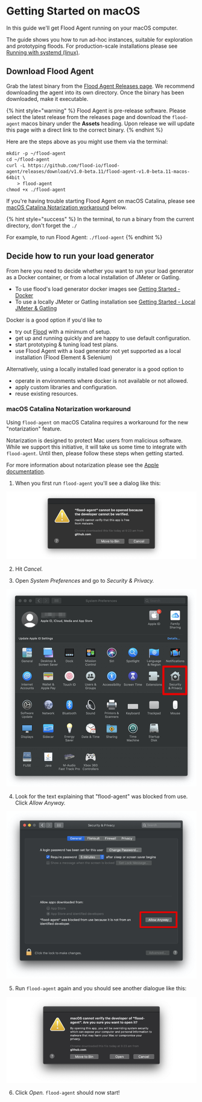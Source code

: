 # Getting Started on macOS

In this guide we'll get Flood Agent running on your macOS computer.

The guide shows you how to run ad-hoc instances, suitable for exploration and prototyping floods. For production-scale installations please see [Running with systemd \(linux\)](deployment/running-with-systemd-linux.md).

## Download Flood Agent

Grab the latest binary from the [Flood Agent Releases page](https://github.com/flood-io/flood-agent/releases/latest). We recommend downloading the agent into its own directory. Once the binary has been downloaded, make it executable.

{% hint style="warning" %}
Flood Agent is pre-release software. Please select the latest release from the releases page and download the `flood-agent` macos binary under the **Assets** heading. Upon release we will update this page with a direct link to the correct binary.
{% endhint %}

Here are the steps above as you might use them via the terminal:

```text
mkdir -p ~/flood-agent
cd ~/flood-agent
curl -L https://github.com/flood-io/flood-agent/releases/download/v1.0-beta.11/flood-agent-v1.0-beta.11-macos-64bit \
    > flood-agent
chmod +x ./flood-agent
```

If you're having trouble starting Flood Agent on macOS Catalina, please see [macOS Catalina Notarization workaround](getting-started-on-macos.md#macos-catalina-notarization-workaround) below.

{% hint style="success" %}
In the terminal, to run a binary from the current directory, don't forget the `./`

For example, to run Flood Agent: `./flood-agent`
{% endhint %}

## Decide how to run your load generator

From here you need to decide whether you want to run your load generator as a Docker container, or from a local installation of JMeter or Gatling.

* To use flood's load generator docker images see [Getting Started - Docker](getting-started-docker.md)
* To use a locally JMeter or Gatling installation see [Getting Started - Local JMeter & Gatling](getting-started-local-jmeter-and-gatling.md)

Docker is a good option if you'd like to

* try out [Flood](https://flood.io) with a minimum of setup.
* get up and running quickly and are happy to use default configuration.
* start prototyping & tuning load test plans.
* use Flood Agent with a load generator not yet supported as a local installation \(Flood Element & Selenium\)

Alternatively, using a locally installed load generator is a good option to

* operate in environments where docker is not available or not allowed.
* apply custom libraries and configuration.
* reuse existing resources.

### macOS Catalina Notarization workaround

Using `flood-agent` on macOS Catalina requires a workaround for the new "notarization" feature.

Notarization is designed to protect Mac users from malicious software. While we support this initiative, it will take us some time to integrate with `flood-agent`. Until then, please follow these steps when getting started.

For more information about notarization please see the [Apple documentation](https://support.apple.com/en-us/HT202491).

1. When you first run `flood-agent` you'll see a dialog like this:



![](.gitbook/assets/r-flood-agent-notary.png)

2. Hit _Cancel._

3. Open _System Preferences_ and go to _Security & Privacy._

![](.gitbook/assets/system-prefs.png)

4. Look for the text explaining that "flood-agent" was blocked from use. Click _Allow Anyway._

![](.gitbook/assets/r-flood-agent-allow-anyway.png)

5. Run `flood-agent` again and you should see another dialogue like this:

![](.gitbook/assets/r-flood-agent-open-again.png)

6. Click _Open._ `flood-agent` should now start!

